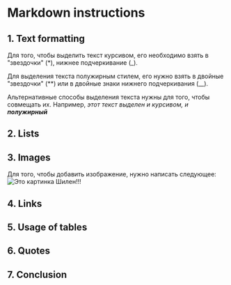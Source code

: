 # Markdown instructions
## 1. Text formatting
Для того, чтобы выделить текст курсивом, его необходимо взять в "звездочки" (*), нижнее подчеркивание (_).

Для выделения текста полужирным стилем, его нужно взять в двойные "звездочки" (**) или в двойные знаки нижнего подчеркивания (__).

Альтернативные способы выделения текста нужны для того, чтобы совмещать их. Например, _этот текст выделен и курсивом, и **полужирный**_
## 2. Lists
## 3. Images
Для того, чтобы добавить изображение, нужно написать следующее:
![Это картинка Шилен](shilen.jpg)!!!
## 4. Links
## 5. Usage of tables
## 6. Quotes
## 7. Conclusion
